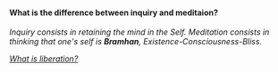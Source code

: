 #### What is the difference between inquiry and meditaion?

_Inquiry consists in retaining the mind in the Self. Meditation consists in thinking that one's self is **Bramhan**, Existence-Consciousness-Bliss._

[_What is liberation?_](Question28.md)
